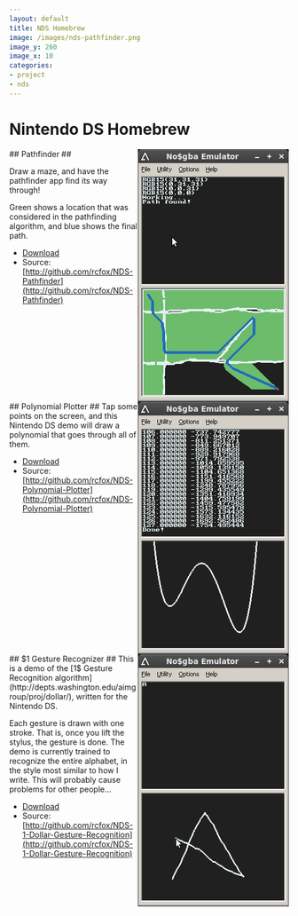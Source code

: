 ```yaml
---
layout: default
title: NDS Homebrew
image: /images/nds-pathfinder.png
image_y: 260
image_x: 10
categories:
- project
- nds
---
```


# Nintendo DS Homebrew #

<div markdown="1" style="clear: both">
<img src="/images/nds-pathfinder.png" style="float: right"/>
## Pathfinder ##

Draw a maze, and have the pathfinder app find its way through!

Green shows a location that was considered in the pathfinding algorithm, and blue shows the final path.

* [Download](http://github.com/downloads/rcfox/NDS-Pathfinder/pathfinder.nds)
* Source: [http://github.com/rcfox/NDS-Pathfinder](http://github.com/rcfox/NDS-Pathfinder)
</div>

<div markdown="1" style="clear: both">
<img src="/images/nds-polynomial.png" style="float: right"/>
## Polynomial Plotter ##
Tap some points on the screen, and this Nintendo DS demo will draw a polynomial that goes through all of them.

* [Download](http://github.com/downloads/rcfox/NDS-Polynomial-Plotter/polynomial.nds)
* Source: [http://github.com/rcfox/NDS-Polynomial-Plotter](http://github.com/rcfox/NDS-Polynomial-Plotter)
</div>

<div markdown="1" style="clear: both">
<img src="/images/nds-dollar.png" style="float: right"/>
## $1 Gesture Recognizer ##
This is a demo of the [1$ Gesture Recognition algorithm](http://depts.washington.edu/aimgroup/proj/dollar/), written for the Nintendo DS.

Each gesture is drawn with one stroke. That is, once you lift the stylus, the gesture is done. 
The demo is currently trained to recognize the entire alphabet, in the style most similar to how I write. This will probably cause problems for other people...

* [Download](http://github.com/downloads/rcfox/NDS-1-Dollar-Gesture-Recognition/dollar.nds)
* Source: [http://github.com/rcfox/NDS-1-Dollar-Gesture-Recognition](http://github.com/rcfox/NDS-1-Dollar-Gesture-Recognition)
</div>
